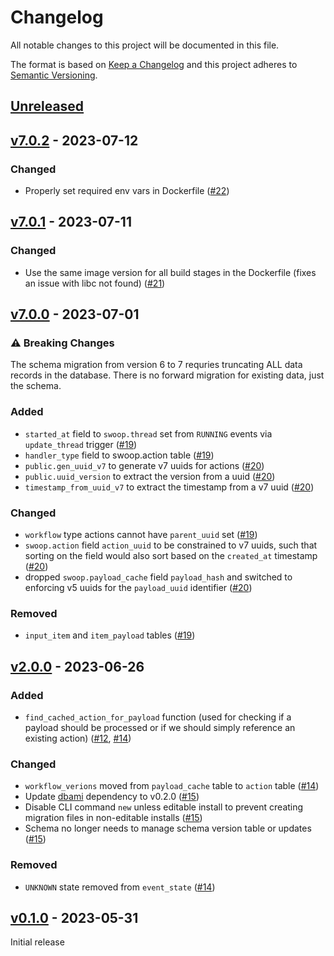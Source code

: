 
# Changelog

All notable changes to this project will be documented in this file.

The format is based on [Keep a Changelog](http://keepachangelog.com/en/1.0.0/)
and this project adheres to [Semantic Versioning](http://semver.org/spec/v2.0.0.html).

## [Unreleased]

## [v7.0.2] - 2023-07-12

### Changed

- Properly set required env vars in Dockerfile ([#22])

## [v7.0.1] - 2023-07-11

### Changed

- Use the same image version for all build stages in the Dockerfile (fixes an
  issue with libc not found) ([#21])

## [v7.0.0] - 2023-07-01

### ⚠️ Breaking Changes

The schema migration from version 6 to 7 requries truncating ALL data records
in the database. There is no forward migration for existing data, just the
schema.

### Added

- `started_at` field to `swoop.thread` set from `RUNNING` events via
  `update_thread` trigger ([#19])
- `handler_type` field to swoop.action table ([#19])
- `public.gen_uuid_v7` to generate v7 uuids for actions ([#20])
- `public.uuid_version` to extract the version from a uuid ([#20])
- `timestamp_from_uuid_v7` to extract the timestamp from a v7 uuid ([#20])

### Changed

- `workflow` type actions cannot have `parent_uuid` set ([#19])
- `swoop.action` field `action_uuid` to be constrained to v7 uuids, such that
  sorting on the field would also sort based on the `created_at` timestamp
  ([#20])
- dropped `swoop.payload_cache` field `payload_hash` and switched to enforcing
  v5 uuids for the `payload_uuid` identifier ([#20])

### Removed

- `input_item` and `item_payload` tables ([#19])


## [v2.0.0] - 2023-06-26

### Added

- `find_cached_action_for_payload` function (used for checking if a payload
  should be processed or if we should simply reference an existing action)
  ([#12], [#14])

### Changed

- `workflow_verions` moved from `payload_cache` table to `action` table ([#14])
- Update [dbami] dependency to v0.2.0 ([#15])
- Disable CLI command `new` unless editable install to prevent
  creating migration files in non-editable installs ([#15])
- Schema no longer needs to manage schema version table or updates ([#15])

### Removed

- `UNKNOWN` state removed from `event_state` ([#14])

## [v0.1.0] - 2023-05-31

Initial release

[unreleased]: https://github.com/element84/swoop-db/compare/v7.0.2...main
[v7.0.2]: https://github.com/element84/swoop-db/compare/v7.0.1...7.0.2
[v7.0.1]: https://github.com/element84/swoop-db/compare/v7.0.0...7.0.1
[v7.0.0]: https://github.com/element84/swoop-db/compare/v2.0.0...7.0.0
[v2.0.0]: https://github.com/element84/swoop-db/compare/v0.1.0...2.0.0
[v0.1.0]: https://github.com/element84/swoop-db/tree/v0.1.0

[#12]: https://github.com/Element84/swoop-db/pull/12
[#14]: https://github.com/Element84/swoop-db/pull/14
[#15]: https://github.com/Element84/swoop-db/pull/15
[#19]: https://github.com/Element84/swoop-db/pull/19
[#20]: https://github.com/Element84/swoop-db/pull/20
[#21]: https://github.com/Element84/swoop-db/pull/21
[#22]: https://github.com/Element84/swoop-db/pull/22

[dbami]: https://github.com/element84/dbami
